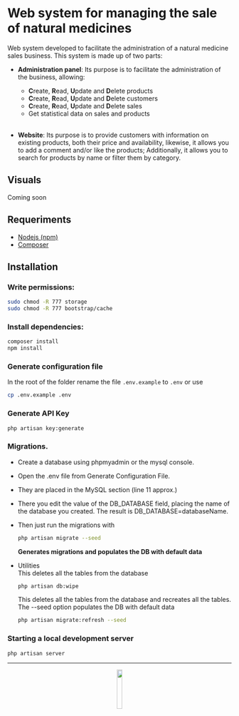 # Web system for managing the sale of natural medicines

Web system developed to facilitate the administration of a natural medicine sales business. This system is made up of two parts:

* **Administration panel**: Its purpose is to facilitate the administration of the business, allowing:
    * **C**reate, **R**ead, **U**pdate and **D**elete products
    * **C**reate, **R**ead, **U**pdate and **D**elete customers
    * **C**reate, **R**ead, **U**pdate and **D**elete sales
    * Get statistical data on sales and products
  
  <br>

* **Website**: Its purpose is to provide customers with information on existing products, both their price and availability, likewise, it allows you to add a comment and/or like the products; Additionally, it allows you to search for products by name or filter them by category.

## Visuals

Coming soon


## Requeriments

 - [Nodejs (npm)](https://nodejs.org/en/)
 - [Composer](https://getcomposer.org/download/)


## Installation
### Write permissions:
```bash
sudo chmod -R 777 storage
sudo chmod -R 777 bootstrap/cache    
```

### Install dependencies:
```bash
composer install
npm install
```
    

### Generate configuration file
In the root of the folder rename the file `.env.example` to `.env` or use 
```bash
cp .env.example .env
```
    

### Generate API Key
```bash 
php artisan key:generate
```
    

### Migrations.
  * Create a database using phpmyadmin or the mysql console.
  * Open the .env file from Generate Configuration File.
  * They are placed in the MySQL section (line 11 approx.)
  * There you edit the value of the DB_DATABASE field, placing the name of the database you created. The result is DB_DATABASE=databaseName.
  * Then just run the migrations with
    ```bash
    php artisan migrate --seed
    ```
    **Generates migrations and populates the DB with default data**

  * Utilities  
    This deletes all the tables from the database
    ```bash
    php artisan db:wipe
    ```

    This deletes all the tables from the database and recreates all the tables. The --seed option populates the DB with default data
    ```bash
    php artisan migrate:refresh --seed
    ```

    
 ### Starting a local development server
 ```bash
php artisan server
```

---

<div align="center">
    <img src="https://user-images.githubusercontent.com/56330832/165605109-fbb781e5-6ee2-4ff9-afdf-f0be80ced013.svg" width="15%">
<div>